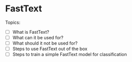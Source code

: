 # FastText

Topics: 
- [ ] What is FastText?
- [ ] What can it be used for?
- [ ] What should it not be used for?
- [ ] Steps to use FastText out of the box
- [ ] Steps to train a simple FastText model for classification
